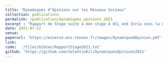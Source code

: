 ```yaml
---
title: "Dynamiques d’Opinions sur les Réseaux Sociaux"
collection: publications
permalink: /publication/dynamiques_opinions_2021
excerpt : "Rapport de Stage suite à mon stage à UCL and Inria sous la direction de [B.Guedj](https://bguedj.github.io) et [A. Vendeville](https://antoinevendeville.github.io)"
date: 2021-07-22
venue:
paperurl: 'https://minerve.ens-rennes.fr/images/DynamiquedOpinion.pdf'
link:  
code:  '/files/bibtex/RapportStage2021.txt'
github: 'https://github.com/ValentinKil/DynamiquesOpinions2021'
---
```


